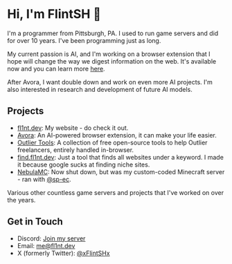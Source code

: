 # Hi, I'm FlintSH 👋

I'm a programmer from Pittsburgh, PA. I used to run game servers and did for over 10 years. I've been programming just as long.

My current passion is AI, and I'm working on a browser extension that I hope will change the way we digest information on the web. It's available now and you can learn more [here](https://avora.one).

After Avora, I want double down and work on even more AI projects. I'm also interested in research and development of future AI models.

## Projects

- [fl1nt.dev](https://fl1nt.dev): My website - do check it out.
- [Avora](https://avora.one): An AI-powered browser extension, it can make your life easier.
- [Outlier Tools](https://outlier.tools): A collection of free open-source tools to help Outlier freelancers, entirely handled in-browser.
- [find.fl1nt.dev](https://find.fl1nt.dev): Just a tool that finds all websites under a keyword. I made it because google sucks at finding niche sites.
- [NebulaMC](https://discord.gg/3BjbDwPBDx): Now shut down, but was my custom-coded Minecraft server - ran with [@sp-ec](https://github.com/sp-ec).

Various other countless game servers and projects that I've worked on over the years.

## Get in Touch

- Discord: [Join my server](https://discord.gg/QaQ74W6Rm3)
- Email: [me@fl1nt.dev](mailto:me@fl1nt.dev)
- X (formerly Twitter): [@xFlintSHx](https://x.com/xFlintSHx)
